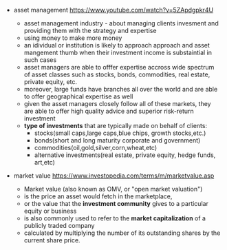 - asset management https://www.youtube.com/watch?v=5ZApdgpkr4U

  - asset management industry - about managing clients invesment and providing them with the strategy and expertise
  - using money to make more money
  - an idividual or institution is likely to approach approach and asset mangement thumb when their investment income is substaintial in such cases
  - asset managers are able to offfer expertise accross wide spectrum of asset classes such as stocks, bonds, commodities, real estate, private equity, etc.
  - moreover, large funds have branches all over the world and are able to offer geographical expertise as well
  - given the asset managers closely follow all of these markets, they are able to offer high quality advice and superior risk-return investment
  - **type of investments** that are typically made on behalf of clients:
    - stocks(small caps,large caps,blue chips, growth stocks,etc.)
    - bonds(short and long maturity corporate and government)
    - commodities(oil,gold,silver,corn,wheat,etc)
    - alternative investments(real estate, private equity, hedge funds, art,etc)

- market value https://www.investopedia.com/terms/m/marketvalue.asp

  - Market value (also known as OMV, or "open market valuation")
  - is the price an asset would fetch in the marketplace,
  - or the value that the **investment community** gives to a particular equity or business
  - is also commonly used to refer to the **market capitalization** of a publicly traded company
  - calculated by multiplying the number of its outstanding shares by the current share price.
